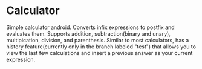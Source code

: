 # Calculator
Simple calculator android. Converts infix expressions to postfix and evaluates them. Supports addition, subtraction(binary and unary), multipication, 
division, and parenthesis. Similar to most calculators, has a history feature(currently only in the branch labeled "test") that allows you to view the last few calculations and
insert a previous answer as your current expression. 
